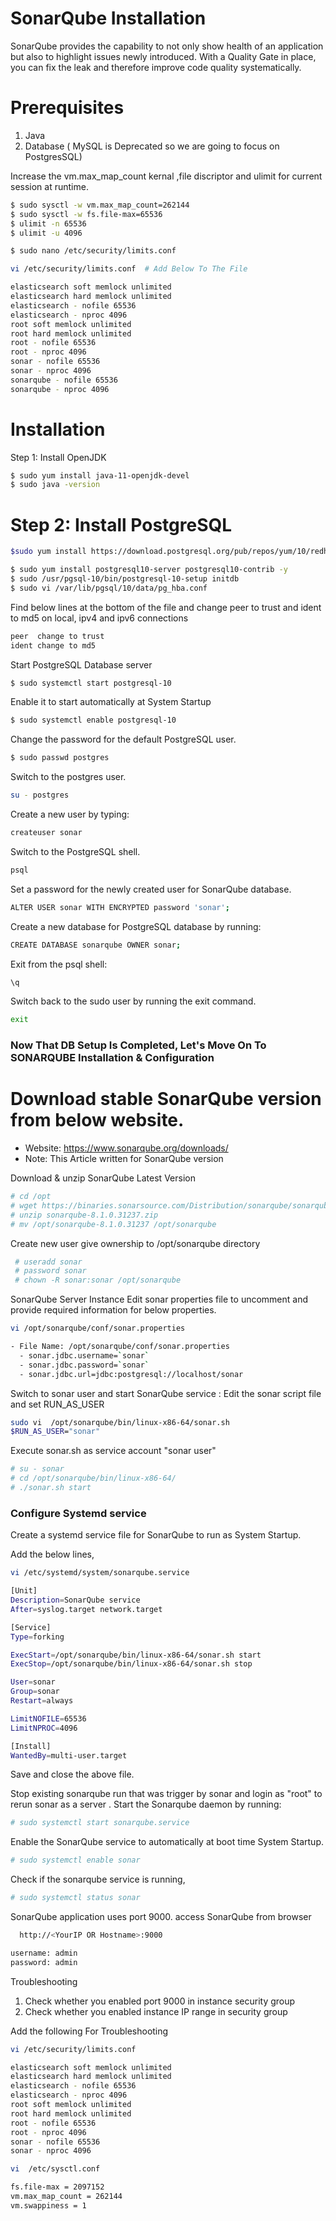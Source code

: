 # SonarQube Installation 

SonarQube provides the capability to not only show health of an application but also to highlight issues newly introduced. With a Quality Gate in place, you can fix the leak and therefore improve code quality systematically.


# Prerequisites
1. Java
2. Database ( MySQL is Deprecated so we are going to focus on PostgresSQL)

Increase the vm.max_map_count kernal ,file discriptor and ulimit for current session at runtime.
```sh
$ sudo sysctl -w vm.max_map_count=262144
$ sudo sysctl -w fs.file-max=65536
$ ulimit -n 65536
$ ulimit -u 4096
```
```sh
$ sudo nano /etc/security/limits.conf
```
```sh
vi /etc/security/limits.conf  # Add Below To The File
```
```sh
elasticsearch soft memlock unlimited
elasticsearch hard memlock unlimited
elasticsearch - nofile 65536
elasticsearch - nproc 4096
root soft memlock unlimited
root hard memlock unlimited
root - nofile 65536
root - nproc 4096
sonar - nofile 65536
sonar - nproc 4096
sonarqube - nofile 65536
sonarqube - nproc 4096
```

# Installation
Step 1: Install OpenJDK
```sh
$ sudo yum install java-11-openjdk-devel
$ sudo java -version
```

# Step 2: Install PostgreSQL
```sh
$sudo yum install https://download.postgresql.org/pub/repos/yum/10/redhat/rhel-7-x86_64/pgdg-redhat-repo-latest.noarch.rpm -y
```
```sh
$ sudo yum install postgresql10-server postgresql10-contrib -y
$ sudo /usr/pgsql-10/bin/postgresql-10-setup initdb
$ sudo vi /var/lib/pgsql/10/data/pg_hba.conf
```
Find below lines at the bottom of the file and change peer to trust and ident to md5 on local, ipv4 and ipv6 connections
```sh
peer  change to trust
ident change to md5
```
Start PostgreSQL Database server
```sh
$ sudo systemctl start postgresql-10
```
Enable it to start automatically at System Startup
```sh
$ sudo systemctl enable postgresql-10
```
Change the password for the default PostgreSQL user.
```sh
$ sudo passwd postgres
```
Switch to the postgres user.
```sh
su - postgres
```
Create a new user by typing:
```sh
createuser sonar
```
Switch to the PostgreSQL shell.
```sh
psql
```
Set a password for the newly created user for SonarQube database.
```sh
ALTER USER sonar WITH ENCRYPTED password 'sonar';
```
Create a new database for PostgreSQL database by running:
```sh
CREATE DATABASE sonarqube OWNER sonar;
```
Exit from the psql shell:
```sh
\q
```
Switch back to the sudo user by running the exit command.
```sh
exit
```

### Now That DB Setup Is Completed, Let's Move On To SONARQUBE Installation & Configuration 

# Download stable SonarQube version from below website. 
- Website: https://www.sonarqube.org/downloads/
- Note: This Article written for SonarQube version

Download & unzip SonarQube Latest Version
```sh
# cd /opt
# wget https://binaries.sonarsource.com/Distribution/sonarqube/sonarqube-8.1.0.31237.zip
# unzip sonarqube-8.1.0.31237.zip
# mv /opt/sonarqube-8.1.0.31237 /opt/sonarqube
```
Create new user give ownership to /opt/sonarqube directory 
```sh
 # useradd sonar
 # password sonar
 # chown -R sonar:sonar /opt/sonarqube
```
SonarQube Server Instance
Edit sonar properties file to uncomment and provide required information for below properties. 
```sh
vi /opt/sonarqube/conf/sonar.properties
```

```sh
- File Name: /opt/sonarqube/conf/sonar.properties
  - sonar.jdbc.username=`sonar`
  - sonar.jdbc.password=`sonar`
  - sonar.jdbc.url=jdbc:postgresql://localhost/sonar
```
Switch to sonar user and start SonarQube service : Edit the sonar script file and set RUN_AS_USER
```sh
sudo vi  /opt/sonarqube/bin/linux-x86-64/sonar.sh
$RUN_AS_USER="sonar"
```
Execute sonar.sh as service account "sonar user"
```sh
# su - sonar
# cd /opt/sonarqube/bin/linux-x86-64/
# ./sonar.sh start
```

### Configure Systemd service
Create a systemd service file for SonarQube to run as System Startup.

Add the below lines,
```sh
vi /etc/systemd/system/sonarqube.service
```
```sh
[Unit]
Description=SonarQube service
After=syslog.target network.target

[Service]
Type=forking

ExecStart=/opt/sonarqube/bin/linux-x86-64/sonar.sh start
ExecStop=/opt/sonarqube/bin/linux-x86-64/sonar.sh stop

User=sonar
Group=sonar
Restart=always

LimitNOFILE=65536
LimitNPROC=4096

[Install]
WantedBy=multi-user.target
```
Save and close the above file. 

Stop existing sonarqube run that was trigger by sonar and login as "root" to rerun sonar as a server . Start the Sonarqube daemon by running:

```sh
# sudo systemctl start sonarqube.service
```
Enable the SonarQube service to automatically  at boot time System Startup.
```sh
# sudo systemctl enable sonar
```
Check if the sonarqube service is running,
```sh
# sudo systemctl status sonar
```
SonarQube application uses port 9000. access SonarQube from browser
```sh
  http://<YourIP OR Hostname>:9000
```
```sh
username: admin
password: admin
```

Troubleshooting 
1. Check whether you enabled port 9000 in instance security group
2. Check whether you enabled instance IP range in security group

Add the following For Troubleshooting 
```sh
vi /etc/security/limits.conf
```
```sh
elasticsearch soft memlock unlimited
elasticsearch hard memlock unlimited
elasticsearch - nofile 65536
elasticsearch - nproc 4096
root soft memlock unlimited
root hard memlock unlimited
root - nofile 65536
root - nproc 4096
sonar - nofile 65536
sonar - nproc 4096
```
```sh
vi  /etc/sysctl.conf
```
```sh
fs.file-max = 2097152
vm.max_map_count = 262144
vm.swappiness = 1
```
